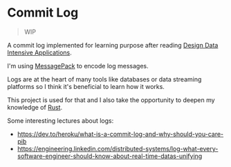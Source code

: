 # Commit Log

> WIP

A commit log implemented for learning purpose after reading [Design Data Intensive Applications](https://dataintensive.net).

I'm using [MessagePack](https://msgpack.org) to encode log messages.

Logs are at the heart of many tools like databases or data streaming platforms so I think it's beneficial to learn how it works.

This project is used for that and I also take the opportunity to deepen my knowledge of [Rust](rustlang).

Some interesting lectures about logs:

- https://dev.to/heroku/what-is-a-commit-log-and-why-should-you-care-pib
- https://engineering.linkedin.com/distributed-systems/log-what-every-software-engineer-should-know-about-real-time-datas-unifying
